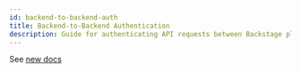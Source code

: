```yaml
---
id: backend-to-backend-auth
title: Backend-to-Backend Authentication
description: Guide for authenticating API requests between Backstage plugin backends
---
```


See [new docs](../auth/service-to-service-auth.md)
